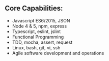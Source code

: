 ## Core Capabilities:

- Javascript ES6/2015, JSON
- Node 4 & 5, npm, express
- Typescript, eslint, jslint
- Functional Programming
- TDD, mocha, assert, request
- Linux, bash, git, vi, ssh
- Agile software development and operations
